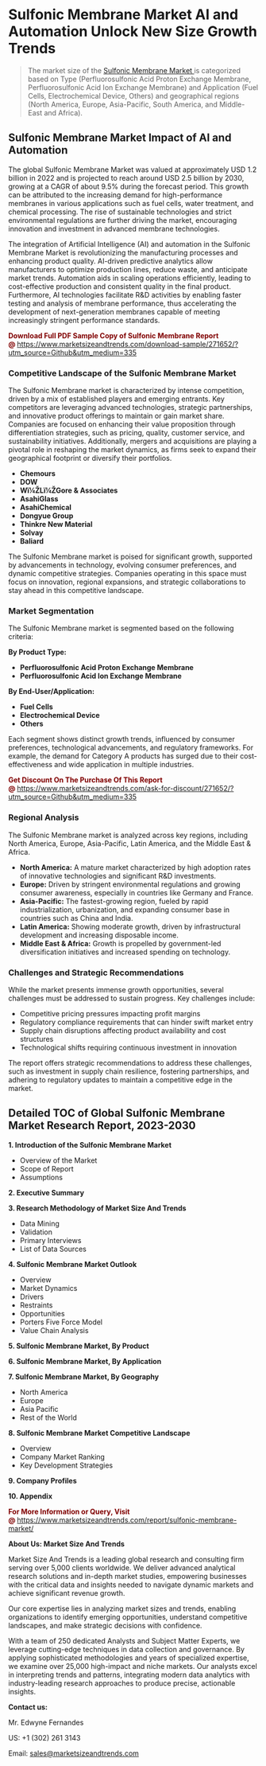 <h1>Sulfonic Membrane Market AI and Automation Unlock New Size Growth Trends</h1><blockquote><p>The market size of the <a href="https://www.marketsizeandtrends.com/download-sample/271652/?utm_source=Github&amp;utm_medium=335" target="_blank">Sulfonic Membrane Market </a>is categorized based on Type (Perfluorosulfonic Acid Proton Exchange Membrane, Perfluorosulfonic Acid Ion Exchange Membrane) and Application (Fuel Cells, Electrochemical Device, Others) and geographical regions (North America, Europe, Asia-Pacific, South America, and Middle-East and Africa).</p></blockquote><p><h2>Sulfonic Membrane Market Impact of AI and Automation</h2><p>The global Sulfonic Membrane Market was valued at approximately USD 1.2 billion in 2022 and is projected to reach around USD 2.5 billion by 2030, growing at a CAGR of about 9.5% during the forecast period. This growth can be attributed to the increasing demand for high-performance membranes in various applications such as fuel cells, water treatment, and chemical processing. The rise of sustainable technologies and strict environmental regulations are further driving the market, encouraging innovation and investment in advanced membrane technologies.</p><p>The integration of Artificial Intelligence (AI) and automation in the Sulfonic Membrane Market is revolutionizing the manufacturing processes and enhancing product quality. AI-driven predictive analytics allow manufacturers to optimize production lines, reduce waste, and anticipate market trends. Automation aids in scaling operations efficiently, leading to cost-effective production and consistent quality in the final product. Furthermore, AI technologies facilitate R&D activities by enabling faster testing and analysis of membrane performance, thus accelerating the development of next-generation membranes capable of meeting increasingly stringent performance standards.</p></p><p><strong><span style="color: #800000;">Download Full PDF Sample Copy of Sulfonic Membrane Report @</span>&nbsp;</strong><a href="https://www.marketsizeandtrends.com/download-sample/271652/?utm_source=Github&amp;utm_medium=335">https://www.marketsizeandtrends.com/download-sample/271652/?utm_source=Github&amp;utm_medium=335</a></p><h3>Competitive Landscape of the Sulfonic Membrane Market</h3><p>The Sulfonic Membrane market is characterized by intense competition, driven by a mix of established players and emerging entrants. Key competitors are leveraging advanced technologies, strategic partnerships, and innovative product offerings to maintain or gain market share. Companies are focused on enhancing their value proposition through differentiation strategies, such as pricing, quality, customer service, and sustainability initiatives. Additionally, mergers and acquisitions are playing a pivotal role in reshaping the market dynamics, as firms seek to expand their geographical footprint or diversify their portfolios.</p><p><strong><p><ul><li>Chemours </li><li> DOW </li><li> Wï¼ŽLï¼ŽGore & Associates </li><li> AsahiGlass </li><li> AsahiChemical </li><li> Dongyue Group </li><li> Thinkre New Material </li><li> Solvay </li><li> Baliard</p></li></ul></p></strong></p><p>The Sulfonic Membrane market is poised for significant growth, supported by advancements in technology, evolving consumer preferences, and dynamic competitive strategies. Companies operating in this space must focus on innovation, regional expansions, and strategic collaborations to stay ahead in this competitive landscape.</p><h3>Market Segmentation</h3><p>The Sulfonic Membrane market is segmented based on the following criteria:</p><p><strong>By Product Type:</strong></p><p><strong><p><ul><li>Perfluorosulfonic Acid Proton Exchange Membrane </li><li> Perfluorosulfonic Acid Ion Exchange Membrane</p></li></ul></p></strong></p><p><strong>By End-User/Application:</strong></p><p><strong><p><ul><li>Fuel Cells </li><li> Electrochemical Device </li><li> Others</p></li></ul></p></strong></p><p>Each segment shows distinct growth trends, influenced by consumer preferences, technological advancements, and regulatory frameworks. For example, the demand for Category A products has surged due to their cost-effectiveness and wide application in multiple industries.</p><p><strong><span style="color: #800000;">Get Discount On The Purchase Of This Report @&nbsp;</span></strong><a href="https://www.marketsizeandtrends.com/ask-for-discount/271652/?utm_source=Github&amp;utm_medium=335">https://www.marketsizeandtrends.com/ask-for-discount/271652/?utm_source=Github&amp;utm_medium=335</a></p><h3>Regional Analysis</h3><p>The Sulfonic Membrane market is analyzed across key regions, including North America, Europe, Asia-Pacific, Latin America, and the Middle East &amp; Africa.</p><ul><li><strong>North America:</strong> A mature market characterized by high adoption rates of innovative technologies and significant R&amp;D investments.</li><li><strong>Europe:</strong> Driven by stringent environmental regulations and growing consumer awareness, especially in countries like Germany and France.</li><li><strong>Asia-Pacific:</strong> The fastest-growing region, fueled by rapid industrialization, urbanization, and expanding consumer base in countries such as China and India.</li><li><strong>Latin America:</strong> Showing moderate growth, driven by infrastructural development and increasing disposable income.</li><li><strong>Middle East &amp; Africa:</strong> Growth is propelled by government-led diversification initiatives and increased spending on technology.</li></ul><h3>Challenges and Strategic Recommendations</h3><p>While the market presents immense growth opportunities, several challenges must be addressed to sustain progress. Key challenges include:</p><ul><li>Competitive pricing pressures impacting profit margins</li><li>Regulatory compliance requirements that can hinder swift market entry</li><li>Supply chain disruptions affecting product availability and cost structures</li><li>Technological shifts requiring continuous investment in innovation</li></ul><p>The report offers strategic recommendations to address these challenges, such as investment in supply chain resilience, fostering partnerships, and adhering to regulatory updates to maintain a competitive edge in the market.</p><h2>Detailed TOC of Global Sulfonic Membrane Market Research Report, 2023-2030</h2><p><strong>1. Introduction of the Sulfonic Membrane Market</strong></p><ul><li>Overview of the Market</li><li>Scope of Report</li><li>Assumptions&nbsp;</li></ul><p><strong>2. Executive Summary</strong></p><p><strong>3. Research Methodology of <strong>Market Size And Trends</strong></strong></p><ul><li>Data Mining</li><li>Validation</li><li>Primary Interviews</li><li>List of Data Sources&nbsp;</li></ul><p><strong>4. Sulfonic Membrane Market Outlook</strong></p><ul><li>Overview</li><li>Market Dynamics</li><li>Drivers</li><li>Restraints</li><li>Opportunities</li><li>Porters Five Force Model</li><li>Value Chain Analysis&nbsp;</li></ul><p><strong>5. Sulfonic Membrane Market, By Product</strong></p><p><strong>6. Sulfonic Membrane Market, By Application</strong></p><p><strong>7. Sulfonic Membrane Market, By Geography</strong></p><ul><li>North America</li><li>Europe</li><li>Asia Pacific</li><li>Rest of the World&nbsp;</li></ul><p><strong>8. Sulfonic Membrane Market Competitive Landscape</strong></p><ul><li>Overview</li><li>Company Market Ranking</li><li>Key Development Strategies&nbsp;</li></ul><p><strong>9. Company Profiles</strong></p><p><strong>10. Appendix</strong></p><p><strong><span style="color: #800000;">For More Information or Query, Visit @&nbsp;</span></strong><a href="https://www.marketsizeandtrends.com/report/sulfonic-membrane-market/">https://www.marketsizeandtrends.com/report/sulfonic-membrane-market/</a></p><p></p><p><strong>About Us:&nbsp;Market Size And Trends</strong></p><p>Market Size And Trends&nbsp;is a leading global research and consulting firm serving over 5,000 clients worldwide. We deliver advanced analytical research solutions and in-depth market studies, empowering businesses with the critical data and insights needed to navigate dynamic markets and achieve significant revenue growth.</p><p>Our core expertise lies in analyzing market sizes and trends, enabling organizations to identify emerging opportunities, understand competitive landscapes, and make strategic decisions with confidence.</p><p>With a team of 250 dedicated Analysts and Subject Matter Experts, we leverage cutting-edge techniques in data collection and governance. By applying sophisticated methodologies and years of specialized expertise, we examine over 25,000 high-impact and niche markets. Our analysts excel in interpreting trends and patterns, integrating modern data analytics with industry-leading research approaches to produce precise, actionable insights.</p><p><strong>Contact us:</strong></p><p>Mr. Edwyne Fernandes</p><p>US: +1 (302) 261 3143</p><p>Email: <a href="mailto:sales@marketsizeandtrends.com">sales@marketsizeandtrends.com</a>&nbsp;</p>
